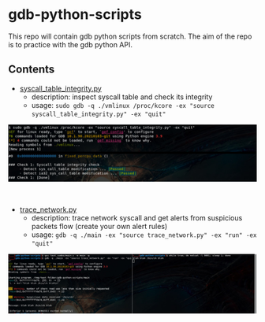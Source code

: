 # gdb-python-scripts

This repo will contain gdb python scripts from scratch. The aim of the repo is to practice with the gdb python API.


## Contents ##

 - [syscall_table_integrity.py](syscall_table_integrity.py)
    * description: inspect syscall table and check its integrity
    * usage: `sudo gdb -q ./vmlinux /proc/kcore -ex "source syscall_table_integrity.py" -ex "quit"`

![example_pictures/es1.jpg](example_pictures/es1.jpg)

</br>

 - [trace_network.py](trace_network.py)
    * description: trace network syscall and get alerts from suspicious packets flow (create your own alert rules)
    * usage: `gdb -q ./main -ex "source trace_network.py" -ex "run" -ex "quit"`

![example_pictures/es2.jpg](example_pictures/es2.jpg)






